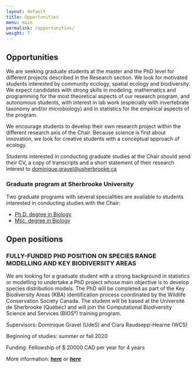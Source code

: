```yaml
---
layout: default
title: Opportunities
menu: main
permalink: /opportunities/
weight: 7
---
```


## Opportunities

We are seeking graduate students at the master and the PhD level for different projects described in the Research section. We look for motivated students interested by community ecology, spatial ecology and biodiversity. We expect candidates with strong skills in modeling, mathematics and programming for the most theoretical aspects of our research program, and autonomous students, with interest in lab work (especially with invertebrate taxonomy and/or microbiology) and in statistics for the empirical aspects of the program.

We encourage students to develop their own research project within the different research axis of the Chair. Because science is first about innovation, we look for creative students with a conceptual approach of ecology.

Students interested in conducting graduate studies at the Chair should send their CV, a copy of transcripts and a short statement of their research interest to <a href="mailto:dominique.gravel@usherbrooke.ca">dominique.gravel@usherbrooke.ca</a>

### Graduate program at Sherbrooke University

Two graduate programs with several specialities are available to students interested in conducting studies with the Chair:

- [Ph.D. degree in Biology](http://www.usherbrooke.ca/programmes/sec/sciences-de-la-vie/troisieme-cycle/doctorats/doctorat-en-biologie/)
- [Msc. degree in Biology](http://www.usherbrooke.ca/programmes/sec/sciences-de-la-vie/deuxieme-cycle/maitrises/maitrise-en-biologie/)


## Open positions

### FULLY-FUNDED PHD POSITION ON SPECIES RANGE MODELLING AND KEY BIODIVERSITY AREAS

We are looking for a graduate student with a strong background in statistics or modelling to undertake a PhD project whose main objective is to develop species distribution models. The PhD will be completed as part of the Key Biodiversity Areas (KBA) identification process coordinated by the Wildlife Conservation Society Canada. The student will be based at the Université de Sherbrooke (Québec) and will join the Computational Biodiversity Science and Services (BIOS²) training program.

Supervisors: Dominique Gravel (UdeS) and Ciara Raudsepp-Hearne (WCS)

Beginning of studies: summer or fall 2020

Funding: Fellowship of $ 20000 CAD per year for 4 years

More information: [***here***](http://bios2.usherbrooke.ca/2020/02/19/article12/) or [***here***](http://bios2.usherbrooke.ca/wp-content/uploads/2020/02/BIO2-WCS_KBA-PhD.pdf)
